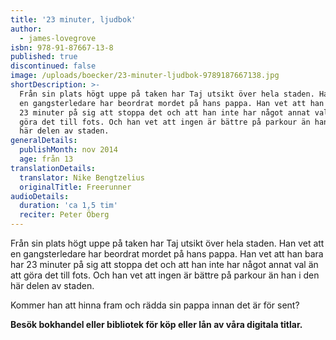 ```yaml
---
title: '23 minuter, ljudbok'
author:
  - james-lovegrove
isbn: 978-91-87667-13-8
published: true
discontinued: false
image: /uploads/boecker/23-minuter-ljudbok-9789187667138.jpg
shortDescription: >-
  Från sin plats högt uppe på taken har Taj utsikt över hela staden. Han vet att
  en gangsterledare har beordrat mordet på hans pappa. Han vet att han bara har
  23 minuter på sig att stoppa det och att han inte har något annat val än att
  göra det till fots. Och han vet att ingen är bättre på parkour än han i den
  här delen av staden.
generalDetails:
  publishMonth: nov 2014
  age: från 13
translationDetails:
  translator: Nike Bengtzelius
  originalTitle: Freerunner
audioDetails:
  duration: 'ca 1,5 tim'
  reciter: Peter Öberg
---
```


Från sin plats högt uppe på taken har Taj utsikt över hela staden. Han vet att en gangsterledare har beordrat mordet på hans pappa. Han vet att han bara har 23 minuter på sig att stoppa det och att han inte har något annat val än att göra det till fots. Och han vet att ingen är bättre på parkour än han i den här delen av staden.

Kommer han att hinna fram och rädda sin pappa innan det är för sent?

**Besök bokhandel eller bibliotek för köp eller lån av våra digitala titlar.**
